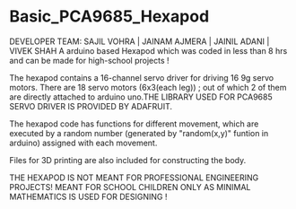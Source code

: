 # Basic_PCA9685_Hexapod 
DEVELOPER TEAM: SAJIL VOHRA | JAINAM AJMERA | JAINIL ADANI | VIVEK SHAH 
A arduino based Hexapod which was coded in less than 8 hrs and can be made for high-school projects !

The hexapod contains a 16-channel servo driver for driving 16 9g servo motors. There are 18 servo motors (6x3(each leg)) ; out of which 2 of them are directly attached to arduino uno.THE LIBRARY USED FOR PCA9685 SERVO DRIVER IS PROVIDED BY ADAFRUIT. 

The hexapod code has functions for different movement, which are executed by a random number (generated by "random(x,y)" funtion in arduino) assigned with each movement. 

Files for 3D printing are also included for constructing the body.

THE HEXAPOD IS NOT MEANT FOR PROFESSIONAL ENGINEERING PROJECTS! MEANT FOR SCHOOL CHILDREN ONLY AS MINIMAL MATHEMATICS IS USED FOR DESIGNING !
